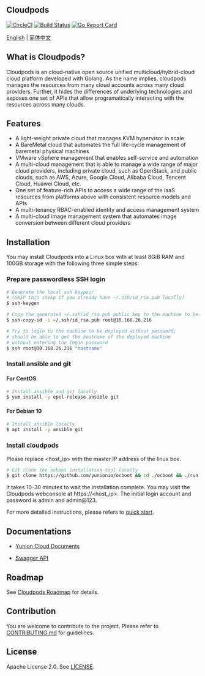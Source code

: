 ## Cloudpods

[![CircleCI](https://circleci.com/gh/yunionio/yunioncloud.svg?style=svg)](https://circleci.com/gh/yunionio/yunioncloud) 
[![Build Status](https://travis-ci.com/yunionio/yunioncloud.svg?branch=master)](https://travis-ci.com/yunionio/yunioncloud/branches) 
[![Go Report Card](https://goreportcard.com/badge/github.com/yunionio/yunioncloud)](https://goreportcard.com/report/github.com/yunionio/yunioncloud) 

[English](./README.md) | [简体中文](./README-CN.md)

## What is Cloudpods?

Cloudpods is an cloud-native open source unified multicloud/hybrid-cloud cloud platform developed with Golang. As the name implies, cloudpods manages the resources from many cloud accounts across many cloud providers. Further, it hides the differences of underlying technologies and exposes one set of APIs that allow programatically interacting with the resources across many clouds.

## Features

* A light-weight private cloud that manages KVM hypervisor in scale
* A BareMetal cloud that automates the full life-cycle management of baremetal physical machines
* VMware vSphere management that enables self-service and automation
* A multi-cloud management that is able to manage a wide range of major cloud providers, including private cloud, such as OpenStack, and public clouds, such as AWS, Azure, Google Cloud, Alibaba Cloud, Tencent Cloud, Huawei Cloud, etc.
* One set of feature-rich APIs to access a wide range of the IaaS resources from platforms above with consistent resource models and APIs
* A multi-tenancy RBAC-enabled identity and access management system
* A multi-cloud image management system that automates image conversion between different cloud providers

## Installation

You may install Cloudpods into a Linux box with at least 8GiB RAM and 100GB storage with the following three simple steps:

### Prepare passwordless SSH login

```bash
# Generate the local ssh keypair
# (SKIP this stekp if you already have ~/.ssh/id_rsa.pub locally)
$ ssh-keygen

# Copy the generated ~/.ssh/id_rsa.pub public key to the machine to be deployed
$ ssh-copy-id -i ~/.ssh/id_rsa.pub root@10.168.26.216

# Try to login to the machine to be deployed without password,
# should be able to get the hostname of the deployed machine
# without entering the login password
$ ssh root@10.168.26.216 "hostname"
```
### Install ansible and git

#### For CentOS
```bash
# Install ansible and git locally
$ yum install -y epel-release ansible git
```
#### For Debian 10
```bash
# Install ansible locally
$ apt install -y ansible git
```

### Install cloudpods

Please replace <host_ip> with the master IP address of the linux box.

```bash
# Git clone the ocboot installation tool locally
$ git clone https://github.com/yunionio/ocboot && cd ./ocboot && ./run.py <host_ip>
```

It takes 10-30 minutes to wait the installation complete. You may visit the Cloudpods webconsole at https://<host_ip>. The initial login account and password is admin and admin@123.

For more detailed instructions, please refers to [quick start](https://docs.yunion.io/en/docs/quickstart/).

## Documentations

- [Yunion Cloud Documents](https://docs.yunion.io/en)

- [Swagger API](https://docs.yunion.io/en/docs/swagger/)

## Roadmap

See [Cloudpods Roadmap](https://docs.yunion.io/en/docs/roadmap/) for details.

## Contribution

You are welcome to contribute to the project. Please refer to [CONTRIBUTING.md](./CONTRIBUTING.md) for guidelines.

## License

Apache License 2.0. See [LICENSE](./LICENSE).

